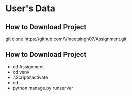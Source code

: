 # User's Data



## How to Download Project

git clone https://github.com/Vineetsingh07/Assignment.git


## How to Download Project
* cd Assignment
* cd venv 
* .\Scripts\activate
* cd ..
* python manage.py runserver
